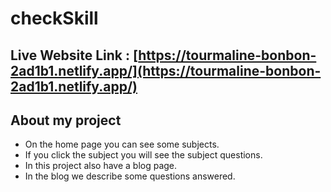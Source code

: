 # checkSkill

## Live Website Link : [https://tourmaline-bonbon-2ad1b1.netlify.app/](https://tourmaline-bonbon-2ad1b1.netlify.app/)

## About my project

* On the home page you can see some subjects.
* If you click the subject you will see the subject questions.
* In this project also have a blog page.
* In the blog we describe some questions answered.
